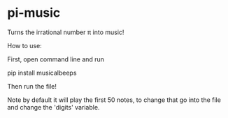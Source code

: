 # pi-music
Turns the irrational number π into music!

How to use:

First, open command line and run

pip install musicalbeeps

Then run the file!

Note by default it will play the first 50 notes, to change that go into the file and change the 'digits' variable.
